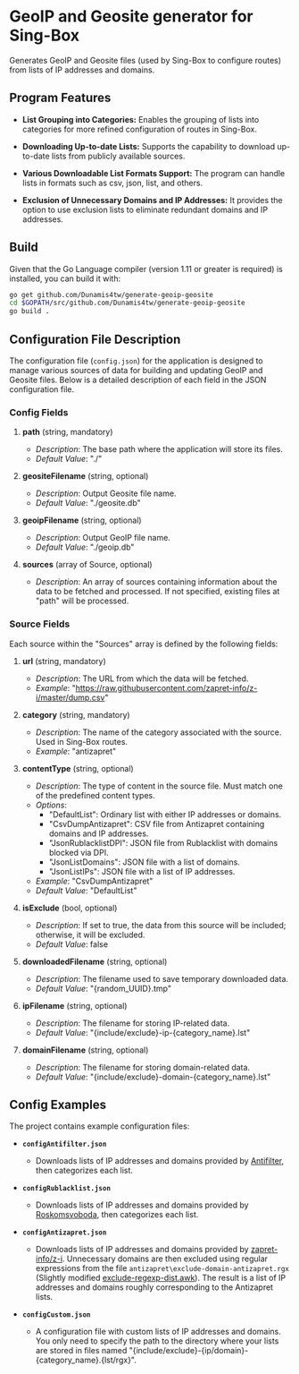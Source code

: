 # GeoIP and Geosite generator for Sing-Box

Generates GeoIP and Geosite files (used by Sing-Box to configure routes) from lists of IP addresses and domains.

<!--
# Генератор Geoip и Geosite для Sing-Box

Генерирует файлы GeoIP и Geosite (используются Sing-Box'ом для настройки маршрутов) из списков IP-адресов и доменов.
-->

## Program Features

- **List Grouping into Categories:** Enables the grouping of lists into categories for more refined configuration of routes in Sing-Box.

- **Downloading Up-to-date Lists:** Supports the capability to download up-to-date lists from publicly available sources.

- **Various Downloadable List Formats Support:** The program can handle lists in formats such as csv, json, list, and others.

- **Exclusion of Unnecessary Domains and IP Addresses:** It provides the option to use exclusion lists to eliminate redundant domains and IP addresses.

<!-- 
## Возможности программы

- **Группировка списков в категории:** Позволяет объединять списки в категории для более тонкой настройки маршрутов в Sing-Box.

- **Загрузка актуальных списков:** Поддерживает возможность загружать актуальные списки из общедоступных источников.

- **Поддержка различных форматов загружаемых списков:** Программа способна обрабатывать списки в форматах csv, json, list и других.

- **Исключение ненужных доменов и IP-адресов:** Предоставляет возможность использовать списки исключений для исключения избыточных доменов и IP-адресов.
-->

## Build

Given that the Go Language compiler (version 1.11 or greater is required) is installed, you can build it with:

```bash
go get github.com/Dunamis4tw/generate-geoip-geosite
cd $GOPATH/src/github.com/Dunamis4tw/generate-geoip-geosite
go build .
```

## Configuration File Description

The configuration file (`config.json`) for the application is designed to manage various sources of data for building and updating GeoIP and Geosite files. Below is a detailed description of each field in the JSON configuration file.

### Config Fields

1. **path** (string, mandatory)
   - *Description*: The base path where the application will store its files.
   - *Default Value*: "./"

2. **geositeFilename** (string, optional)
   - *Description*: Output Geosite file name.
   - *Default Value*: "./geosite.db"

3. **geoipFilename** (string, optional)
   - *Description*: Output GeoIP file name.
   - *Default Value*: "./geoip.db"

4. **sources** (array of Source, optional)
   - *Description*: An array of sources containing information about the data to be fetched and processed. If not specified, existing files at "path" will be processed.

### Source Fields

Each source within the "Sources" array is defined by the following fields:

1. **url** (string, mandatory)
   - *Description*: The URL from which the data will be fetched.
   - *Example*: "<https://raw.githubusercontent.com/zapret-info/z-i/master/dump.csv>"

2. **category** (string, mandatory)
   - *Description*: The name of the category associated with the source. Used in Sing-Box routes.
   - *Example*: "antizapret"

3. **contentType** (string, optional)
   - *Description*: The type of content in the source file. Must match one of the predefined content types.
   - *Options*:
     - "DefaultList": Ordinary list with either IP addresses or domains.
     - "CsvDumpAntizapret": CSV file from Antizapret containing domains and IP addresses.
     - "JsonRublacklistDPI": JSON file from Rublacklist with domains blocked via DPI.
     - "JsonListDomains": JSON file with a list of domains.
     - "JsonListIPs": JSON file with a list of IP addresses.
   - *Example*: "CsvDumpAntizapret"
   - *Default Value*: "DefaultList"

4. **isExclude** (bool, optional)
   - *Description*: If set to true, the data from this source will be included; otherwise, it will be excluded.
   - *Default Value*: false

5. **downloadedFilename** (string, optional)
   - *Description*: The filename used to save temporary downloaded data.
   - *Default Value*: "{random_UUID}.tmp"

6. **ipFilename** (string, optional)
   - *Description*: The filename for storing IP-related data.
   - *Default Value*: "{include/exclude}-ip-{category_name}.lst"

7. **domainFilename** (string, optional)
   - *Description*: The filename for storing domain-related data.
   - *Default Value*: "{include/exclude}-domain-{category_name}.lst"

## Config Examples

The project contains example configuration files:

- **`configAntifilter.json`**
  - Downloads lists of IP addresses and domains provided by [Antifilter](https://antifilter.download/), then categorizes each list.

- **`configRublacklist.json`**
  - Downloads lists of IP addresses and domains provided by [Roskomsvoboda](https://reestr.rublacklist.net/ru/article/api/), then categorizes each list.

- **`configAntizapret.json`**
  - Downloads lists of IP addresses and domains provided by [zapret-info/z-i](https://github.com/zapret-info/z-i). Unnecessary domains are then excluded using regular expressions from the file `antizapret\exclude-domain-antizapret.rgx` (Slightly modified [exclude-regexp-dist.awk](https://bitbucket.org/anticensority/antizapret-pac-generator-light/src/master/config/exclude-regexp-dist.awk)). The result is a list of IP addresses and domains roughly corresponding to the Antizapret lists.

- **`configCustom.json`**
  - A configuration file with custom lists of IP addresses and domains. You only need to specify the path to the directory where your lists are stored in files named "{include/exclude}-{ip/domain}-{category_name}.{lst/rgx}".

<!--
## Примеры конфигурации

Проект содержит примеры файлов конфигурации:

- **`configAntifilter.json`**
  - Скачивает списки IP-адресов и Доменов, предоставленные [Antifilter](https://antifilter.download/), разбивает каждый из списков на категории.

- **`configRublacklist.json`**
  - Скачивает списки IP-адресов и Доменов, предоставленные [Roskomsvoboda](https://reestr.rublacklist.net/ru/article/api/), разбивает каждый из списков на категории.

- **`configAntizapret.json`**
  - Скачивает списки IP-адресов и Доменов, предоставленные [zapret-info/z-i](https://github.com/zapret-info/z-i). Затем из них исключаются ненужные домены регулярными выражениями из файла `antizapret\exclude-domain-antizapret.rgx` (Немного изменённый [exclude-regexp-dist.awk](https://bitbucket.org/anticensority/antizapret-pac-generator-light/src/master/config/exclude-regexp-dist.awk)). В итоге получается список IP-адресов и Доменов, примерно соотвествующий спискам Antizapret.

- **`configCustom.json`**
  - Конфиг файл со своими списками IP-адресов и Доменов. Вы лишь указываете путь до директории, где хранятся ваши списки в файлах с названием "{include/exclude}-{ip/domain}-{category_name}.{lst/rgx}".
-->

<!-- ## How to use -->
